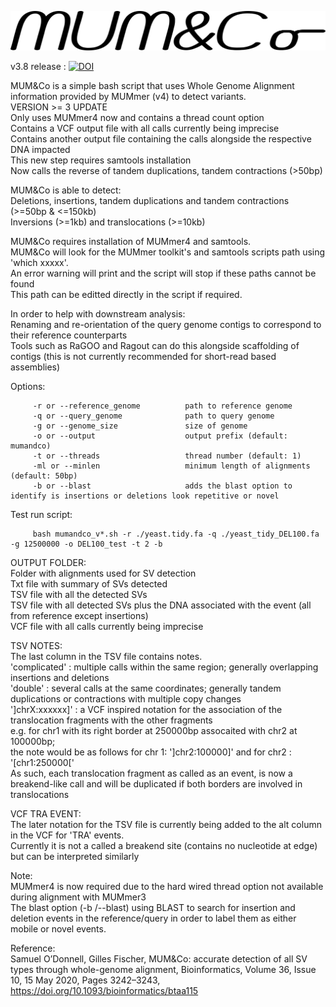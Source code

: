![alt text](https://github.com/SAMtoBAM/MUMandCo/blob/master/MUM%26Co2.png)

v3.8 release : [![DOI](https://zenodo.org/badge/187255031.svg)](https://zenodo.org/badge/latestdoi/187255031)

MUM&Co is a simple bash script that uses Whole Genome Alignment information provided by MUMmer (v4) to detect variants. <br/>
VERSION >= 3 UPDATE <br/>
Only uses MUMmer4 now and contains a thread count option <br/>
Contains a VCF output file with all calls currently being imprecise <br/>
Contains another output file containing the calls alongside the respective DNA impacted <br/>
This new step requires samtools installation <br/>
Now calls the reverse of tandem duplications, tandem contractions (>50bp) <br/>

MUM&Co is able to detect: <br/>
Deletions, insertions, tandem duplications and tandem contractions (>=50bp & <=150kb) <br/>
Inversions (>=1kb) and translocations (>=10kb)

MUM&Co requires installation of MUMmer4 and samtools.<br/>
MUM&Co will look for the MUMmer toolkit's and samtools scripts path using 'which xxxxx'.<br/>
An error warning will print and the script will stop if these paths cannot be found <br/>
This path can be editted directly in the script if required.

In order to help with downstream analysis: <br/>
Renaming and re-orientation of the query genome contigs to correspond to their reference counterparts <br/>
Tools such as RaGOO and Ragout can do this alongside scaffolding of contigs (this is not currently recommended for short-read based assemblies) <br/>

Options: <br/>

         -r or --reference_genome          path to reference genome
         -q or --query_genome              path to query genome
         -g or --genome_size               size of genome
         -o or --output                    output prefix (default: mumandco)
         -t or --threads                   thread number (default: 1)
         -ml or --minlen                   minimum length of alignments (default: 50bp)
         -b or --blast                     adds the blast option to identify is insertions or deletions look repetitive or novel

Test run script: <br/>
         
         bash mumandco_v*.sh -r ./yeast.tidy.fa -q ./yeast_tidy_DEL100.fa -g 12500000 -o DEL100_test -t 2 -b

OUTPUT FOLDER:<br/>
Folder with alignments used for SV detection <br/>
Txt file with summary of SVs detected <br/>
TSV file with all the detected SVs <br/>
TSV file with all detected SVs plus the DNA associated with the event (all from reference except insertions) <br/>
VCF file with all calls currently being imprecise <br/>

TSV NOTES: <br/>
The last column in the TSV file contains notes. <br/>
'complicated' : multiple calls within the same region; generally overlapping insertions and deletions <br/>
'double' : several calls at the same coordinates; generally tandem duplications or contractions with multiple copy changes <br/>
']chrX:xxxxxx]' : a VCF inspired notation for the association of the translocation fragments with the other fragments <br/>
e.g. for chr1 with its right border at 250000bp assocaited with chr2 at 100000bp; <br/>
the note would be as follows for chr 1: ']chr2:100000]'     and for chr2 : '[chr1:250000[' <br/>
As such, each translocation fragment as called as an event, is now a breakend-like call and will be duplicated if both borders are involved in translocations <br/>

VCF TRA EVENT: <br/>
The later notation for the TSV file is currently being added to the alt column in the VCF for 'TRA' events. <br/>
Currently it is not a called a breakend site (contains no nucleotide at edge) but can be interpreted similarly <br/>

Note: <br/>
MUMmer4 is now required due to the hard wired thread option not available during alignment with MUMmer3 <br/>
The blast option (-b /--blast) using BLAST to search for insertion and deletion events in the reference/query in order to label them as either mobile or novel events.<br/>


Reference:<br/>
Samuel O’Donnell, Gilles Fischer, MUM&Co: accurate detection of all SV types through whole-genome alignment, Bioinformatics, Volume 36, Issue 10, 15 May 2020, Pages 3242–3243, https://doi.org/10.1093/bioinformatics/btaa115
